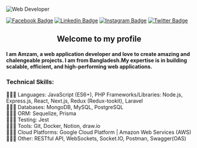 ![Web Developer](https://media.licdn.com/dms/image/D5616AQHYsWpIGUvJAg/profile-displaybackgroundimage-shrink_350_1400/0/1696675574407?e=1720656000&v=beta&t=HB_N5Eutx5sq4Lf-PslnARf-iFIEhYJtqF4uio_C02s)


[![Facebook Badge](https://img.shields.io/badge/Facebook-1877F2?style=for-the-badge&logo=facebook&logoColor=white)](https://facebook.com/tipu.shoultan) [![Linkedin Badge](https://img.shields.io/badge/LinkedIn-0077B5?style=for-the-badge&logo=linkedin&logoColor=white)](https://www.linkedin.com/in/amzamul-haque/) [![Instagram Badge](https://img.shields.io/badge/Instagram-E4405F?style=for-the-badge&logo=instagram&logoColor=white)](https://instagram.com/enzam.webdeveloper)  [![Twitter Badge](https://img.shields.io/badge/Twitter-14171A?style=for-the-badge&logo=twitter&logoColor=white)](https://x.com/ahaquebd12) 


<div align="center">
  <h2> Welcome to my profile</h2> 
</div>

#### I am Amzam, a web application developer and love to create amazing and chalengeable projects. I am from Bangladesh.My expertise is in building scalable, efficient, and high-performing web applications.

### Technical Skills:

🤹🏻‍♀️ Languages: JavaScript (ES6+), PHP Frameworks/Libraries: Node.js, Express.js, React,     Next.js, Redux (Redux-tookit), Laravel <br/>
🤹🏻‍♀️ Databases: MongoDB, MySQL, PostgreSQL <br/>
🤹🏻‍♀️ ORM: Sequelize, Prisma <br/>
🤹🏻‍♀️ Testing: Jest <br/>
🤹🏻‍♀️ Tools: Git, Docker, Notion, draw.io <br/>
🤹🏻‍♀️ Cloud Platforms: Google Cloud Platform | Amazon Web Services (AWS) <br/>
🤹🏻‍♀️ Other: RESTful API, WebSockets, Socket.IO, Postman, Swagger(OAS)<br/>
